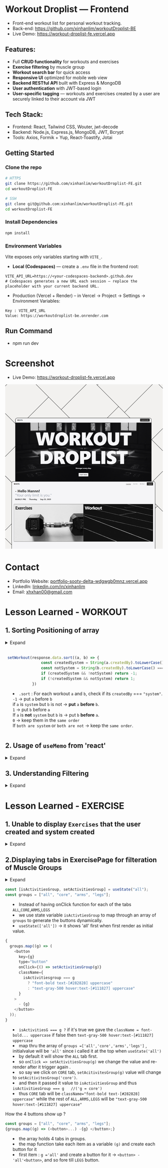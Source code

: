 # Workout Droplist — Frontend
- Front-end workout list for personal workout tracking.
- Back-end: https://github.com/xinhanlim/workoutDroplist-BE
- Live Demo: https://workout-droplist-fe.vercel.app


## Features:
- Full **CRUD functionality** for workouts and exercises
- **Exercise filtering** by muscle group
- **Workout search bar** for quick access
- **Responsive UI** optimized for mobile web view
- **Backend RESTful API** built with Express & MongoDB
- **User authentication** with JWT-based login
- **User-specific tagging** — workouts and exercises created by a user are securely linked to their account via JWT

## Tech Stack:
- Frontend: React, Tailwind CSS, Wouter, jwt-decode
- Backend: Node.js, Express.js, MongoDB, JWT, Bcrypt
- Tools: Axios, Formik + Yup, React-Toastify, Jotai

## Getting Started
### Clone the repo
```bash
# HTTPS
git clone https://github.com/xinhanlim/workoutDroplist-FE.git
cd workoutDroplist-FE
```
```bash
# SSH
git clone git@github.com:xinhanlim/workoutDroplist-FE.git
cd workoutDroplist-FE
```

### Install Dependencies
```bash
npm install
```

### Environment Variables
Vite exposes only variables starting with `VITE_`.

- **Local (Codespaces)** — create a `.env` file in the frontend root:
```env
VITE_API_URL=https://<your-codespaces-backend>.github.dev
# Codespaces generates a new URL each session — replace the placeholder with your current backend URL.
```

- Production (Vercel + Render) – in Vercel → Project → Settings → Environment Variables:
```.env
Key : VITE_API_URL 
Value: https://workoutdroplist-be.onrender.com
```

## Run Command
- npm run dev

# Screenshot
- Live Demo: https://workout-droplist-fe.vercel.app

![Live Demo](public/Project1Photo.jpg)

# Contact
- Portfolio Website: [portfolio-sooty-delta-wdgwgb0mnz.vercel.app](https://portfolio-sooty-delta-wdgwgb0mnz.vercel.app/project/1)
- LinkedIn: [linkedin.com/in/xinhanlim](https://www.linkedin.com/in/xinhanlim/)
- Email: [xhxhan00@gmail.com](mailto:xhxhan00@gmail.com)

# Lesson Learned - WORKOUT

## 1. Sorting Positioning of array
<details><summary>Expand<summary>

```js

 setWorkout(response.data.sort((a, b) => {
                const createdSystem = String(a.createdBy).toLowerCase() === "system";
                const notSystem = String(b.createdBy).toLowerCase() === "system";
                if (createdSystem && !notSystem) return -1;
                if (!createdSystem && notSystem) return 1;
            })
```

- `.sort` : For each workout `a` and `b`, check if its `createdBy` === `"system"`.<br>
  `-1` → put `a` before `b`<br>
  if `a` is `system` but `b` is not → **put** `a` **before** `b`.<br>
  `1` → put `b` before `a`<br>
  If `a` is **not** `system` but `b` is → put `b` **before** `a`.<br>
  `0` → keep them in the `same order`<br>
  If `both are system` or `both are not` → keep the `same order`.<br>

</details>

## 2. Usage of `useMemo` from 'react'
<details><summary>Expand</summary>

`useMemo` calls a function when dependencies change, and memoizes (remembers) the result of the function between renders.

- Cons: `useMemo `takes up more memory in order to free up CPU time. If your app is hammering the CPU with a lot of calculations, that's when you might consider taking up some memory and use useMemo instead.

- When to use ?
  You're noticing a component's render is frustratingly slow, and you're passing a calculation to an unknowable number of children
  Your app often becomes unresponsive because you're fetching a large amount of data, and having to transform it into a usable format
  The key is to focus on the problem.

</details>

## 3. Understanding Filtering
 
<details><summary>Expand</summary>

```js
const q = query.trim().toLowerCase();
const hasText = (t) => (t || "").toLowerCase().includes(q);

const filterWorkout =
  : workout.filter((w) => {
      const nameMatch = hasText(w.name);
      const notesMatch = hasText(w.notes);
      const setsMatch =
        Array.isArray(w.sets) && w.sets.some((s) => hasText(s.name));
      return nameMatch || notesMatch || setsMatch;
    });
```

- `const q` is to search text lowercase "eg. squats"
- `const hastext = (t)...` is to return true / false is q is found inside (t)
- `const nameMatch = hasText(w.name);` is to find say "Legs Day, the user type leg, it will show up result with legs equivalent
- `w.sets.some` basically is to go thru each item in sets and check if it's exercise name is matches the search. so say if q = squ , and the exercise has squats,
  it will become true which lead to the final part .
- returning `namematch` `OR` `notesMatch` `OR` `setsMatch`

</details>

# Lesson Learned - EXERCISE

## 1. Unable to display `Exercises` that the user created and system created
<details><summary>Expand</summary>

```js
const [exercises, setExercises] = useState([]);
const { getJwt } = useJwt();

// so i need to get the exercise from the database that the user create based on their id and the system created.
const getExercise = async () => {
  try {
    const apiUrl = import.meta.env.VITE_API_URL;
    const token = getJwt();
    console.log(token);
    const response = await axios.get(apiUrl + "/api/users/exercise/", {
      headers: {
        Authorization: `Bearer ${token}`,
      },
    });
    setExercises(response.data);
    console.log(response);
  } catch (e) {
    console.error(e);
  }
};
useEffect(() => {
  getExercise();
}, []);
```

### Why `useEffect()` for getExercise ?

- Anything that doesn't belong to react will need to use useEffect,
  it only runs once when the page render due to the `useEffect... ,[]]`

### why not setExercise.map?

- useState create a empty array
- when setExercise(response.data), this wil trigger a re-render
- when this re-render, exercise will have the data from setExerise(response.data)
- and thus we can map thru exercise

</details>

## 2.Displaying tabs in ExercisePage for filteration of Muscle Groups
<details><summary>Expand<summary>

```js
const [isActivitiesGroup, setActivitiesGroup] = useState("all");
const groups = ["all", "core", "arms", "legs"];
```

- Instead of having onClick function for each of the tabs `ALL`,`CORE`,`ARMS`,`LEGS`
- we use state variable `isActivtiesGroup` to map through an array of `groups` to generate the buttons dynamically.
- `useState(['all'])` -> it shows 'all' first when first render as initial value.

```js
{
  groups.map((g) => (
    <button
      key={g}
      type="button"
      onClick={() => setActivitiesGroup(g)}
      className={
        isActivitiesgroup === g
          ? "font-bold text-[#282828] uppercase"
          : "text-gray-500 hover:text-[#111827] uppercase"
      }
    >
      - {g}
    </button>
  ));
}
```

- `isActivitiesG === g ?` if it's true we gave the `className = font-bold... uppercase` if false then `text-gray-500 hover:text-[#111827] uppercase`
- map thru the array of `groups =['all','core','arms','legs']` , initialvalue will be `'all'` since i called it at the top when `useState('all')`
- by default it will show the `ALL` tab first.
- so `onClick => setActivitiesGroup(g)` we change the value and re-render after it trigger again .
- so say we click on `CORE` tab, `setAcitivitesGroup(g)` value will change to `setAcitivitesGroup('core')`.
- and then it passed it value to `isActivitiesGroup` and thus `isActivitiesGroup === g   //('g = core')`
- thus `CORE` tab will be `className="font-bold text-[#282828] uppercase"` while the rest of `ALL,ARMS,LEGS` will be `"text-gray-500 hover:text-[#111827] uppercase"`

How the 4 buttons show up ?

```js
const groups = ["all", "core", "arms", "legs"];
{groups.map((g) => (<button>...) -{g} </button>;}
```

- the array holds 4 tabs in groups.
- the map function take each item as a variable `(g)` and create each button for it
- first item : `g ='all'` and create a button for it -> `<button> -'all'<button>`, and so fore till `LEGS` button.

</details>
